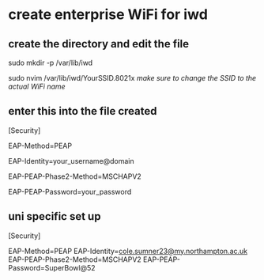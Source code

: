 # create enterprise WiFi for iwd

## create the directory and edit the file

sudo mkdir -p /var/lib/iwd

sudo nvim /var/lib/iwd/YourSSID.8021x *make sure to change the SSID to the actual WiFi name*

## enter this into the file created

[Security]

EAP-Method=PEAP

EAP-Identity=your_username@domain

EAP-PEAP-Phase2-Method=MSCHAPV2

EAP-PEAP-Password=your_password



## uni specific set up
[Security]

EAP-Method=PEAP
EAP-Identity=cole.sumner23@my.northampton.ac.uk
EAP-PEAP-Phase2-Method=MSCHAPV2
EAP-PEAP-Password=SuperBowl@52
